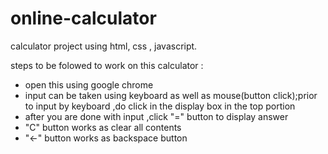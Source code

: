 # online-calculator

calculator project using html, css , javascript.

steps to be folowed to work on this calculator :
- open this using google chrome
- input can be taken using keyboard as well as mouse(button click);prior to input by keyboard ,do click in the display box in the top portion
- after you are done with input ,click "=" button to display answer
- "C" button works as clear all contents
- "<-" button works as backspace button

